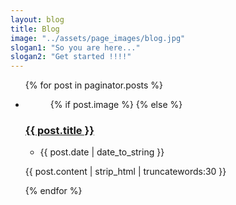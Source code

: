 ```yaml
---
layout: blog
title: Blog
image: "../assets/page_images/blog.jpg"
slogan1: "So you are here..."
slogan2: "Get started !!!!"
---
```



<div class="main">
		<ul class="blog-list">
{% for post in paginator.posts %}
<li>
	<figure class="" >
	
{% if post.image %}
<a href="{{ post.url }}" title="" style="background-image: url({{ post.image }})"></a>
{% else %}
<a href="{{ post.url }}" title="" style="background-image: url({{ site.baseurl }}assets/post_images/{{post.post_for}}.png)"></a>
</figure>
<div class="blog-content">            
<h3><a href="{{ post.url }}">{{ post.title }}</a></h3>            
<ul>
<li>
<time>
<span class="posted-on">
<time>
<time class="entry-date published">{{ post.date | date_to_string }}</time>
</time>
</span>
</time>
</li>
</ul>
<p>{{ post.content | strip_html | truncatewords:30 }}</p>
</div>
</li>
{% endfor %}	
</ul>

<!-- PAGINATION -->

</div>

